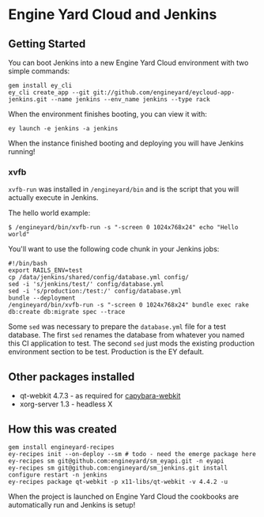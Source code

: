 # Engine Yard Cloud and Jenkins


## Getting Started

You can boot Jenkins into a new Engine Yard Cloud environment with two simple commands:

```
gem install ey_cli
ey_cli create_app --git git://github.com/engineyard/eycloud-app-jenkins.git --name jenkins --env_name jenkins --type rack
```

When the environment finishes booting, you can view it with:

```
ey launch -e jenkins -a jenkins
```

When the instance finished booting and deploying you will have Jenkins running!

### xvfb

`xvfb-run` was installed in `/engineyard/bin` and is the script that you will actually execute in Jenkins.

The hello world example:

    $ /engineyard/bin/xvfb-run -s "-screen 0 1024x768x24" echo "Hello world"

You'll want to use the following code chunk in your Jenkins jobs:

    #!/bin/bash
    export RAILS_ENV=test
    cp /data/jenkins/shared/config/database.yml config/
    sed -i 's/jenkins/test/' config/database.yml
    sed -i 's/production:/test:/' config/database.yml
    bundle --deployment
    /engineyard/bin/xvfb-run -s "-screen 0 1024x768x24" bundle exec rake db:create db:migrate spec --trace
    

Some `sed` was necessary to prepare the `database.yml` file for a test database. The first `sed` renames the database from whatever you named this CI application to test. The second `sed` just mods the existing production environment section to be test. Production is the EY default.

## Other packages installed

* qt-webkit 4.7.3 - as required for [capybara-webkit](https://github.com/thoughtbot/capybara-webkit)
* xorg-server 1.3 - headless X 

## How this was created

    gem install engineyard-recipes
    ey-recipes init --on-deploy --sm # todo - need the emerge package here
    ey-recipes sm git@github.com:engineyard/sm_eyapi.git -n eyapi
    ey-recipes sm git@github.com:engineyard/sm_jenkins.git install configure restart -n jenkins
    ey-recipes package qt-webkit -p x11-libs/qt-webkit -v 4.4.2 -u

When the project is launched on Engine Yard Cloud the cookbooks are automatically run and Jenkins is setup!

